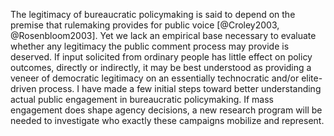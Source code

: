

<!--% CONCLUSION
%This research will add to our understanding of how  bureaucratic policymaking fits with the practice of democracy.
%-->
The legitimacy of bureaucratic policymaking is said to depend on the premise that rulemaking provides for public voice [@Croley2003, @Rosenbloom2003]. Yet we lack an empirical base necessary to evaluate whether any legitimacy the public comment process may provide is deserved. If input solicited from ordinary people has little effect on policy outcomes, directly or indirectly, it may be best understood as providing a veneer of democratic legitimacy on an essentially technocratic and/or elite-driven process. I have made a few initial steps toward better understanding actual public engagement in bureaucratic policymaking.
If mass engagement does shape agency decisions, a new research program will be needed to investigate who exactly these campaigns mobilize and represent.

